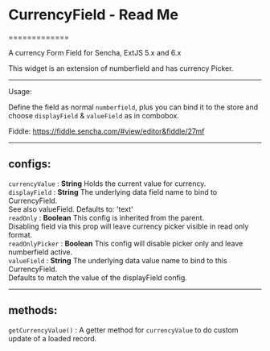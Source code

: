 # CurrencyField - Read Me

=============

A currency Form Field for Sencha, ExtJS 5.x and 6.x <br/>

This widget is an extension of numberfield and has currency Picker. <br/>

---

Usage:

Define the field as normal <code>numberfield</code>, plus you can bind it to the store and choose
<code>displayField</code> & <code>valueField</code> as in combobox. <br/>

Fiddle: https://fiddle.sencha.com/#view/editor&fiddle/27mf

---

## configs:

<code>currencyValue</code> : <b>String</b> Holds the current value for currency. <br/>
<code>displayField</code> : <b>String</b> The underlying data field name to bind to CurrencyField. <br/>
See also valueField. Defaults to: 'text'<br/>
<code>readOnly</code> : <b>Boolean</b> This config is inherited from the parent. <br/>
Disabling field via this prop will leave currency picker visible in read only format. <br/>
<code>readOnlyPicker</code> : <b>Boolean</b> This config will disable picker only and leave numberfield active. <br/>
<code>valueField</code> : <b>String</b> The underlying data value name to bind to this CurrencyField. <br/>
Defaults to match the value of the displayField config.

---

## methods:

<code>getCurrencyValue()</code> : A getter method for <code>currencyValue</code> to do custom update of a loaded record. <br/>
